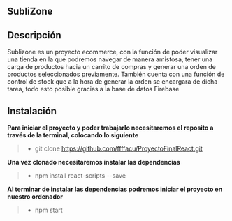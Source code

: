 ## SubliZone

##  Descripción
Sublizone es un proyecto ecommerce, con la función de poder visualizar una tienda en la que podremos navegar de manera amistosa, tener una carga de productos hacia un carrito de compras y generar una orden de productos seleccionados previamente. También cuenta con una función de control de stock que a la hora de generar la orden se encargara de dicha tarea, todo esto posible gracias a la base de datos Firebase

##  Instalación


**Para iniciar el proyecto y poder trabajarlo necesitaremos el reposito a través de la terminal, colocando lo siguiente**

>  -  git clone https://github.com/ffffacu/ProyectoFinalReact.git

 **Una vez clonado necesitaremos instalar las dependencias**
 
>  - npm install react-scripts --save

  **Al terminar de instalar las dependencias podremos iniciar el proyecto en nuestro ordenador**
>  - npm start
